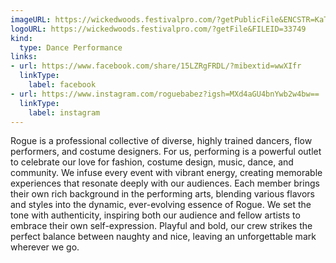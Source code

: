 ```yaml
---
imageURL: https://wickedwoods.festivalpro.com/?getPublicFile&ENCSTR=KaTuYYnkldvqiofOmZLd
logoURL: https://wickedwoods.festivalpro.com/?getFile&FILEID=33749
kind:
  type: Dance Performance
links:
- url: https://www.facebook.com/share/15LZRgFRDL/?mibextid=wwXIfr
  linkType:
    label: facebook
- url: https://www.instagram.com/roguebabez?igsh=MXd4aGU4bnYwb2w4bw==
  linkType:
    label: instagram
---
```

Rogue is a professional collective of diverse, highly trained dancers, flow performers, and costume designers. For us, performing is a powerful outlet to celebrate our love for fashion, costume design, music, dance, and community. We infuse every event with vibrant energy, creating memorable experiences that resonate deeply with our audiences. Each member brings their own rich background in the performing arts, blending various flavors and styles into the dynamic, ever-evolving essence of Rogue. We set the tone with authenticity, inspiring both our audience and fellow artists to embrace their own self-expression. Playful and bold, our crew strikes the perfect balance between naughty and nice, leaving an unforgettable mark wherever we go.